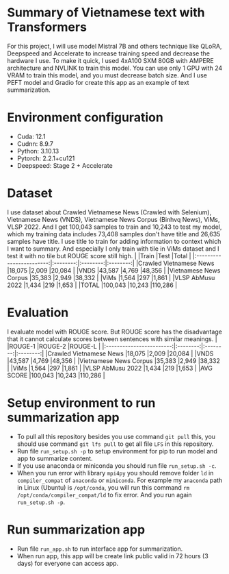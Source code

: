 # Summary of Vietnamese text with Transformers
For this project, I will use model Mistral 7B and others technique like QLoRA, Deepspeed and Accelerate to increase training speed and decrease the hardware I use. To make it quick, I used 4xA100 SXM 80GB with AMPERE architecture and NVLINK to train this model. You can use only 1 GPU with 24 VRAM to train this model, and you must decrease batch size. And I use PEFT model and Gradio for create this app as an example of text summarization.
# Environment configuration
* Cuda: 12.1
* Cudnn: 8.9.7
* Python: 3.10.13
* Pytorch: 2.2.1+cu121
* Deepspeed: Stage 2 + Accelerate
# Dataset
I use dataset about Crawled Vietnamese News (Crawled with Selenium), Vietnamese News (VNDS), Vietnamese News Corpus (Binhvq News), ViMs, VLSP 2022. And I get 100,043 samples to train and 10,243 to test my model, which my training data includes 73,408 samples don't have title and 26,635 samples have title. I use title to train for adding information to context which I want to summary. And especially I only train with tile in ViMs dataset and I test it with no tile but ROUGE score still high.
|                          |Train     |Test      |Total     |
|:------------------------:|:--------:|:--------:|:--------:|
|Crawled Vietnamese News   |18,075    |2,009     |20,084    |
|VNDS                      |43,587    |4,769     |48,356    |
|Vietnamese News Corpus    |35,383    |2,949     |38,332    |
|ViMs                      |1,564     |297       |1,861     |
|VLSP AbMusu 2022          |1,434     |219       |1,653     |
|TOTAL                     |100,043   |10,243    |110,286   |
# Evaluation
I evaluate model with ROUGE score. But ROUGE score has the disadvantage that it cannot calculate scores between sentences with similar meanings.
|                          |ROUGE-1   |ROUGE-2   |ROUGE-L   |
|:------------------------:|:--------:|:--------:|:--------:|
|Crawled Vietnamese News   |18,075    |2,009     |20,084    |
|VNDS                      |43,587    |4,769     |48,356    |
|Vietnamese News Corpus    |35,383    |2,949     |38,332    |
|ViMs                      |1,564     |297       |1,861     |
|VLSP AbMusu 2022          |1,434     |219       |1,653     |
|AVG SCORE                 |100,043   |10,243    |110,286   |
# Setup environment to run summarization app
* To pull all this repository besides you use command `git pull` this, you should use command `git lfs pull` to get all file `LFS` in this repository. 
* Run file `run_setup.sh -p` to setup environment for pip to run model and app to summarize content.
* If you use anaconda or miniconda you should run file `run_setup.sh -c`.
* When you run error with library `mpi4py` you should remove folder `ld` in `compiler_compat` of `anaconda` or `miniconda`. For example my `anaconda` path in Linux (Ubuntu) is `/opt/conda`, you will run this command `rm /opt/conda/compiler_compat/ld` to fix error. And you run again `run_setup.sh -p`.
# Run summarization app
* Run file `run_app.sh` to run interface app for summarization.
* When run app, this app will be create link public valid in 72 hours (3 days) for everyone can access app.
